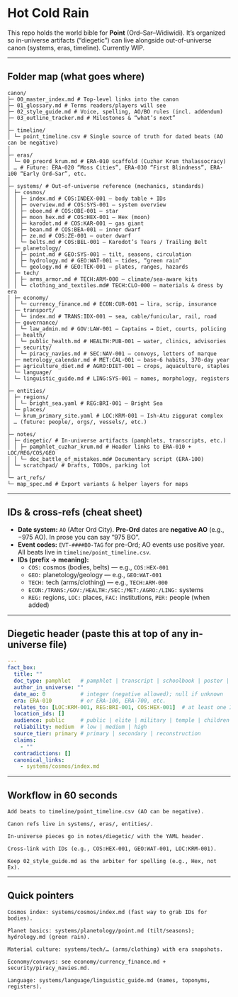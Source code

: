# Hot Cold Rain

This repo holds the world bible for **Point** (Ord–Sar–Widiwidi). It’s organized so in-universe artifacts (“diegetic”) can live alongside out-of-universe canon (systems, eras, timeline). Currently WIP.

---

## Folder map (what goes where)
```
canon/
├─ 00_master_index.md # Top-level links into the canon
├─ 01_glossary.md # Terms readers/players will see
├─ 02_style_guide.md # Voice, spelling, AO/BO rules (incl. addendum)
├─ 03_outline_tracker.md # Milestones & “what’s next”
│
├─ timeline/
│ └─ point_timeline.csv # Single source of truth for dated beats (AO can be negative)
│
├─ eras/
│ └─ 00_preord_krum.md # ERA-010 scaffold (Cuzhar Krum thalassocracy)
│ … # Future: ERA-020 “Moss Cities”, ERA-030 “First Blindness”, ERA-100 “Early Ord–Sar”, etc.
│
├─ systems/ # Out-of-universe reference (mechanics, standards)
│ ├─ cosmos/
│ │ ├─ index.md # COS:INDEX-001 — body table + IDs
│ │ ├─ overview.md # COS:SYS-001 — system overview
│ │ ├─ oboe.md # COS:OBE-001 — star
│ │ ├─ moon_hex.md # COS:HEX-001 — Hex (moon)
│ │ ├─ karodot.md # COS:KAR-001 — gas giant
│ │ ├─ bean.md # COS:BEA-001 — inner dwarf
│ │ ├─ ze.md # COS:ZE-001 — outer dwarf
│ │ └─ belts.md # COS:BEL-001 — Karodot’s Tears / Trailing Belt
│ ├─ planetology/
│ │ ├─ point.md # GEO:SYS-001 — tilt, seasons, circulation
│ │ ├─ hydrology.md # GEO:WAT-001 — tides, “green rain”
│ │ └─ geology.md # GEO:TEK-001 — plates, ranges, hazards
│ ├─ tech/
│ │ ├─ arms_armor.md # TECH:ARM-000 — climate/sea-aware kits
│ │ └─ clothing_and_textiles.md# TECH:CLO-000 — materials & dress by era
│ ├─ economy/
│ │ └─ currency_finance.md # ECON:CUR-001 — lira, scrip, insurance
│ ├─ transport/
│ │ └─ index.md # TRANS:IDX-001 — sea, cable/funicular, rail, road
│ ├─ governance/
│ │ └─ law_admin.md # GOV:LAW-001 — Captains → Diet, courts, policing
│ ├─ health/
│ │ └─ public_health.md # HEALTH:PUB-001 — water, clinics, advisories
│ ├─ security/
│ │ └─ piracy_navies.md # SEC:NAV-001 — convoys, letters of marque
│ ├─ metrology_calendar.md # MET:CAL-001 — base-6 habits, 370-day year
│ ├─ agriculture_diet.md # AGRO:DIET-001 — crops, aquaculture, staples
│ └─ language/
│ └─ linguistic_guide.md # LING:SYS-001 — names, morphology, registers
│
├─ entities/
│ ├─ regions/
│ │ └─ bright_sea.yaml # REG:BRI-001 — Bright Sea
│ └─ places/
│ └─ krum_primary_site.yaml # LOC:KRM-001 — Ish-Atu ziggurat complex
│ … (future: people/, orgs/, vessels/, etc.)
│
├─ notes/
│ ├─ diegetic/ # In-universe artifacts (pamphlets, transcripts, etc.)
│ │ ├─ pamphlet_cuzhar_krum.md # Header links to ERA-010 + LOC/REG/COS/GEO
│ │ └─ doc_battle_of_mistakes.md# Documentary script (ERA-100)
│ └─ scratchpad/ # Drafts, TODOs, parking lot
│
└─ art_refs/
└─ map_spec.md # Export variants & helper layers for maps
```

---

## IDs & cross-refs (cheat sheet)

- **Date system:** `AO` (After Ord City). **Pre-Ord** dates are **negative AO** (e.g., −975 AO). In prose you can say “975 BO”.
- **Event codes:** `EVT-####BO-TAG` for pre-Ord; AO events use positive year. All beats live in `timeline/point_timeline.csv`.
- **IDs (prefix → meaning):**
  - `COS:` cosmos (bodies, belts) — e.g., `COS:HEX-001`
  - `GEO:` planetology/geology — e.g., `GEO:WAT-001`
  - `TECH:` tech (arms/clothing) — e.g., `TECH:ARM-000`
  - `ECON:/TRANS:/GOV:/HEALTH:/SEC:/MET:/AGRO:/LING:` systems
  - `REG:` regions, `LOC:` places, `FAC:` institutions, `PER:` people (when added)

---

## Diegetic header (paste this at top of any in-universe file)

```yaml
---
fact_box:
  title: ""
  doc_type: pamphlet   # pamphlet | transcript | schoolbook | poster | letter | hymn | law | logbook | newspaper | foreword | whatever
  author_in_universe: ""
  date_ao: 0           # integer (negative allowed); null if unknown
  era: ERA-010         # or ERA-100, ERA-700, etc.
  relates_to: [LOC:KRM-001, REG:BRI-001, COS:HEX-001]  # at least one ID; add more as needed
  location_ids: []
  audience: public     # public | elite | military | temple | children
  reliability: medium  # low | medium | high
  source_tier: primary # primary | secondary | reconstruction
  claims:
    - ""
  contradictions: []
  canonical_links:
    - systems/cosmos/index.md
```
---

## Workflow in 60 seconds

    Add beats to timeline/point_timeline.csv (AO can be negative).

    Canon refs live in systems/, eras/, entities/.

    In-universe pieces go in notes/diegetic/ with the YAML header.

    Cross-link with IDs (e.g., COS:HEX-001, GEO:WAT-001, LOC:KRM-001).

    Keep 02_style_guide.md as the arbiter for spelling (e.g., Hex, not Ex).

---

## Quick pointers

    Cosmos index: systems/cosmos/index.md (fast way to grab IDs for bodies).

    Planet basics: systems/planetology/point.md (tilt/seasons); hydrology.md (green rain).

    Material culture: systems/tech/… (arms/clothing) with era snapshots.

    Economy/convoys: see economy/currency_finance.md + security/piracy_navies.md.

    Language: systems/language/linguistic_guide.md (names, toponyms, registers).